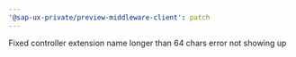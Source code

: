 ```yaml
---
'@sap-ux-private/preview-middleware-client': patch
---
```


Fixed controller extension name longer than 64 chars error not showing up
